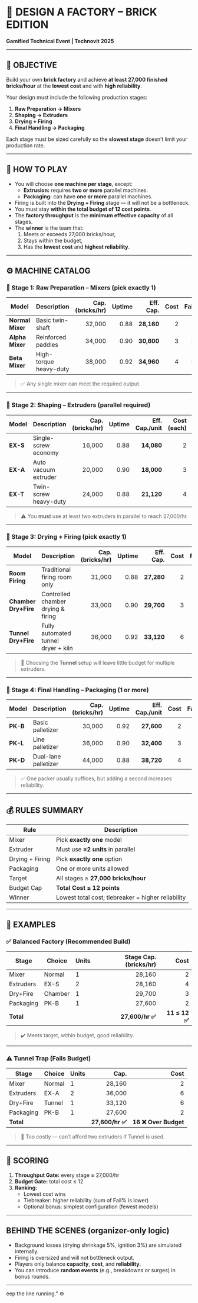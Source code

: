 # 🧱 DESIGN A FACTORY – BRICK EDITION
**Gamified Technical Event | Technovit 2025**

---

## 🎯 OBJECTIVE
Build your own **brick factory** and achieve **at least 27,000 finished bricks/hour** at the **lowest cost** and with **high reliability**.

Your design must include the following production stages:
1. **Raw Preparation → Mixers**
2. **Shaping → Extruders**
3. **Drying + Firing**
4. **Final Handling → Packaging**

Each stage must be sized carefully so the **slowest stage** doesn’t limit your production rate.

---

## 🧩 HOW TO PLAY
- You will choose **one machine per stage**, except:
  - **Extrusion:** requires **two or more** parallel machines.
  - **Packaging:** can have **one or more** parallel machines.
- Firing is built into the **Drying + Firing** stage — it will not be a bottleneck.
- You must stay **within the total budget of 12 cost points**.
- The **factory throughput** is the **minimum effective capacity** of all stages.
- The **winner** is the team that:
  1. Meets or exceeds 27,000 bricks/hour,
  2. Stays within the budget,
  3. Has the **lowest cost** and **highest reliability**.

---

## ⚙️ MACHINE CATALOG

### 🔹 Stage 1: Raw Preparation – Mixers (pick **exactly 1**)
| Model | Description | Cap. (bricks/hr) | Uptime | Eff. Cap. | Cost | Fail% |
|--------|--------------|----------------:|-------:|-----------:|-----:|------:|
| **Normal Mixer** | Basic twin-shaft | 32,000 | 0.88 | **28,160** | 2 | 1.5 |
| **Alpha Mixer** | Reinforced paddles | 34,000 | 0.90 | **30,600** | 3 | 2.0 |
| **Beta Mixer** | High-torque heavy-duty | 38,000 | 0.92 | **34,960** | 4 | 3.0 |

> ✅ Any single mixer can meet the required output.

---

### 🔹 Stage 2: Shaping – Extruders (parallel **required**)
| Model | Description | Cap. (bricks/hr) | Uptime | Eff. Cap./unit | Cost (each) | Fail% |
|--------|--------------|----------------:|-------:|----------------:|-------------:|------:|
| **EX-S** | Single-screw economy | 16,000 | 0.88 | **14,080** | 2 | 1.8 |
| **EX-A** | Auto vacuum extruder | 20,000 | 0.90 | **18,000** | 3 | 2.5 |
| **EX-T** | Twin-screw heavy-duty | 24,000 | 0.88 | **21,120** | 4 | 3.5 |

> ⚠️ You **must** use at least two extruders in parallel to reach 27,000/hr.

---

### 🔹 Stage 3: Drying + Firing (pick **exactly 1**)
| Model | Description | Cap. (bricks/hr) | Uptime | Eff. Cap. | Cost | Fail% | Notes |
|--------|--------------|----------------:|-------:|-----------:|-----:|------:|-------|
| **Room Firing** | Traditional firing room only | 31,000 | 0.88 | **27,280** | 2 | 4.0 | Least reliable |
| **Chamber Dry+Fire** | Controlled chamber drying & firing | 33,000 | 0.90 | **29,700** | 3 | 2.5 | Balanced |
| **Tunnel Dry+Fire** | Fully automated tunnel dryer + kiln | 36,000 | 0.92 | **33,120** | 6 | 1.2 | Most reliable, very costly |

> 🚫 Choosing the **Tunnel** setup will leave little budget for multiple extruders.

---

### 🔹 Stage 4: Final Handling – Packaging (1 or more)
| Model | Description | Cap. (bricks/hr) | Uptime | Eff. Cap./unit | Cost | Fail% |
|--------|--------------|----------------:|-------:|----------------:|-----:|------:|
| **PK-B** | Basic palletizer | 30,000 | 0.92 | **27,600** | 2 | 1.0 |
| **PK-L** | Line palletizer | 36,000 | 0.90 | **32,400** | 3 | 2.0 |
| **PK-D** | Dual-lane palletizer | 44,000 | 0.88 | **38,720** | 4 | 3.0 |

> ✅ One packer usually suffices, but adding a second increases reliability.

---

## 💰 RULES SUMMARY

| Rule | Description |
|------|--------------|
| Mixer | Pick **exactly one** model |
| Extruder | Must use **≥2 units** in parallel |
| Drying + Firing | Pick **exactly one** option |
| Packaging | One or more units allowed |
| Target | All stages ≥ **27,000 bricks/hour** |
| Budget Cap | **Total Cost ≤ 12 points** |
| Winner | Lowest total cost; tiebreaker = higher reliability |

---

## 📘 EXAMPLES

### ✅ **Balanced Factory (Recommended Build)**
| Stage | Choice | Units | Stage Cap. (bricks/hr) | Cost |
|--------|---------|--------|----------------:|------:|
| Mixer | Normal | 1 | 28,160 | 2 |
| Extruders | EX-S | 2 | 28,160 | 4 |
| Dry+Fire | Chamber | 1 | 29,700 | 3 |
| Packaging | PK-B | 1 | 27,600 | 2 |
| **Total** |  |  | **27,600/hr ✅** | **11 ≤ 12 ✅** |

> ✔️ Meets target, within budget, good reliability.

---

### ⚠️ **Tunnel Trap (Fails Budget)**
| Stage | Choice | Units | Cap. | Cost |
|--------|---------|--------|------:|------:|
| Mixer | Normal | 1 | 28,160 | 2 |
| Extruders | EX-A | 2 | 36,000 | 6 |
| Dry+Fire | Tunnel | 1 | 33,120 | 6 |
| Packaging | PK-B | 1 | 27,600 | 2 |
| **Total** |  |  | **27,600/hr ✅** | **16 ❌ Over Budget** |

> 🚨 Too costly — can’t afford two extruders if Tunnel is used.

---

## 🏁 SCORING
1. **Throughput Gate:** every stage ≥ 27,000/hr  
2. **Budget Gate:** total cost ≤ 12  
3. **Ranking:**  
   - Lowest cost wins  
   - Tiebreaker: higher reliability (sum of Fail% is lower)  
   - Optional bonus: simplest configuration (fewest models)

---

##  BEHIND THE SCENES (organizer-only logic)
- Background losses (drying shrinkage 5%, ignition 3%) are simulated internally.  
- Firing is oversized and will not bottleneck output.  
- Players only balance **capacity**, **cost**, and **reliability**.  
- You can introduce **random events** (e.g., breakdowns or surges) in bonus rounds.

---
eep the line running.” ⚙️
